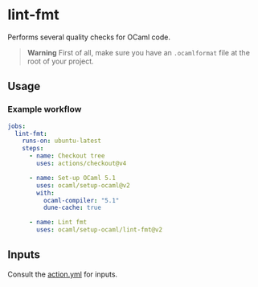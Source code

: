 # lint-fmt

Performs several quality checks for OCaml code.

> **Warning** First of all, make sure you have an `.ocamlformat` file at the
> root of your project.

## Usage

### Example workflow

```yml
jobs:
  lint-fmt:
    runs-on: ubuntu-latest
    steps:
      - name: Checkout tree
        uses: actions/checkout@v4

      - name: Set-up OCaml 5.1
        uses: ocaml/setup-ocaml@v2
        with:
          ocaml-compiler: "5.1"
          dune-cache: true

      - name: Lint fmt
        uses: ocaml/setup-ocaml/lint-fmt@v2
```

## Inputs

Consult the [action.yml](./action.yml) for inputs.
